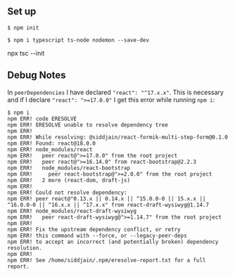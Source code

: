 ## Set up

```
$ npm init
```

```
$ npm i typescript ts-node nodemon --save-dev
```

npx tsc --init

## Debug Notes

In `peerDependencies` I have declared `"react": "^17.x.x"`. This is necessary and if I declare
`"react": ">=17.0.0"` I get this error while running `npm i`:

```
$ npm i
npm ERR! code ERESOLVE
npm ERR! ERESOLVE unable to resolve dependency tree
npm ERR!
npm ERR! While resolving: @siddjain/react-formik-multi-step-form@0.1.0
npm ERR! Found: react@18.0.0
npm ERR! node_modules/react
npm ERR!   peer react@">=17.0.0" from the root project
npm ERR!   peer react@">=16.14.0" from react-bootstrap@2.2.3
npm ERR!   node_modules/react-bootstrap
npm ERR!     peer react-bootstrap@">=2.0.0" from the root project
npm ERR!   2 more (react-dom, draft-js)
npm ERR!
npm ERR! Could not resolve dependency:
npm ERR! peer react@"0.13.x || 0.14.x || ^15.0.0-0 || 15.x.x || ^16.0.0-0 || ^16.x.x || ^17.x.x" from react-draft-wysiwyg@1.14.7
npm ERR! node_modules/react-draft-wysiwyg
npm ERR!   peer react-draft-wysiwyg@">=1.14.7" from the root project
npm ERR!
npm ERR! Fix the upstream dependency conflict, or retry
npm ERR! this command with --force, or --legacy-peer-deps
npm ERR! to accept an incorrect (and potentially broken) dependency resolution.
npm ERR!
npm ERR! See /home/siddjain/.npm/eresolve-report.txt for a full report.
```